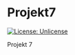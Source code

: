 # Projekt7

[![License: Unlicense](https://img.shields.io/badge/license-Unlicense-blue.svg)](http://unlicense.org/)

Projekt 7

